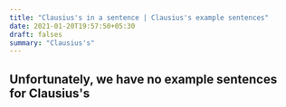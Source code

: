 ```yaml
---
title: "Clausius's in a sentence | Clausius's example sentences"
date: 2021-01-20T19:57:50+05:30
draft: falses
summary: "Clausius's"
---
```

## Unfortunately, we have no example sentences for Clausius's                 
